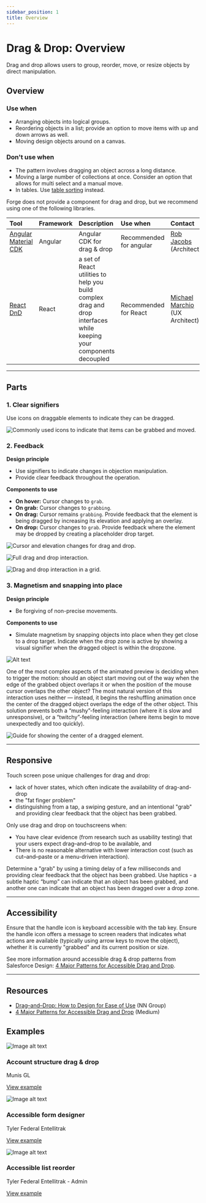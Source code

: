 ```yaml
---
sidebar_position: 1
title: Overview
---
```


# Drag & Drop: Overview

Drag and drop allows users to group, reorder, move, or resize objects by direct manipulation. 

## Overview 

### Use when

- Arranging objects into logical groups. 
- Reordering objects in a list; provide an option to move items with up and down arrows as well.
- Moving design objects around on a canvas. 


### Don't use when

- The pattern involves dragging an object across a long distance.
- Moving a large number of collections at once. Consider an option that allows for multi select and a manual move.
- In tables. Use [table sorting](/components/table/table#column-sort) instead.

Forge does not provide a component for drag and drop, but we recommend using one of the following libraries.

| Tool              | Framework  | Description       | Use when          | Contact
| :-----------------| :--------- |:----------------- | :---------------- | :---------------
| <a target="_blank" rel="noopener noreferrer" href="https://material.angular.io/cdk/drag-drop/overview">Angular Material CDK</a>  | Angular | Angular CDK for drag & drop   |  Recommended for angular | <a href="mailto:robert.jacobs@tylertech.com">Rob Jacobs</a> (Architect)
| <a target="_blank" rel="noopener noreferrer" href="https://react-dnd.github.io/react-dnd/about">React DnD</a> | React | a set of React utilities to help you build complex drag and drop interfaces while keeping your components decoupled  | Recommended for React | <a href="mailto:michael.matuszak@tylertech.com">Michael Marchio</a> (UX Architect)

---

## Parts 

### 1. Clear signifiers

Use icons on draggable elements to indicate they can be dragged.  

<ImageBlock padded={false} caption="1. Use 'drag_indicator' to indicate elements that may be dragged in three dimensions (across columns, for example). <br> 2. Use 'drag_handle' to indicate that elements may be dragged in two dimensions (up and down within a list, for example).">

![Commonly used icons to indicate that items can be grabbed and moved.](./images/drag-icons.png)

</ImageBlock>

### 2. Feedback 

**Design principle**

- Use signifiers to indicate changes in objection manipulation.
- Provide clear feedback throughout the operation. 

**Components to use**

- **On hover:** Cursor changes to `grab`.
- **On grab:** Cursor changes to `grabbing`. 
- **On drag:** Cursor remains `grabbing`. Provide feedback that the element is being dragged by increasing its elevation and applying an overlay.
- **On drop:** Cursor changes to `grab`. Provide feedback where the element may be dropped by creating a placeholder drop target. 

<ImageBlock padded={false} caption="Use cursor changes to indicate changes in object manipulation.">

![Cursor and elevation changes for drag and drop.](./images/drag-1.png)

</ImageBlock>

<ImageBlock max-width="350px" caption="Dragged states occur after a pressed state and appear and disappear using a fade animation. The cursor changes to `grab` on hover, to `grabbed` once the object is grabbed and moved, and back to `grab` once the object has been dropped. Source: Material.io">

![Full drag and drop interaction.](./images/drag-video-1.gif)

</ImageBlock>

<ImageBlock max-width="350px" caption="The user’s touch should directly control the movement of the dragged element. Source: Material.io">

![Drag and drop interaction in a grid.](./images/drag-video-2.gif)

</ImageBlock>


### 3. Magnetism and snapping into place 

**Design principle**

- Be forgiving of non-precise movements.

**Components to use**

-  Simulate magnetism by snapping objects into place when they get close to a drop target. Indicate when the drop zone is active by showing a visual signifier when the dragged object is within the dropzone.  

<ImageBlock max-width="500px" caption="The drop zone is indicated as active with a solid border and an indigo fill.">

![Alt text](./images/drop-target.gif)

</ImageBlock>

One of the most complex aspects of the animated preview is deciding when to trigger the motion: should an object start moving out of the way when the edge of the grabbed object overlaps it or when the position of the mouse cursor overlaps the other object? The most natural version of this interaction uses neither — instead, it begins the reshuffling animation once the center of the dragged object overlaps the edge of the other object. This solution prevents both a “mushy”-feeling interaction (where it is slow and unresponsive), or a “twitchy”-feeling interaction (where items begin to move unexpectedly and too quickly).

<ImageBlock max-width="450px" caption="Triggering items to reshuffle when the center of the dragged object reaches the edge of the underlying object will make the interface feel natural and responsive. Source: NN Group">

![Guide for showing the center of a dragged element.](./images/drag-drop-center.png)

</ImageBlock>

---

## Responsive

Touch screen pose unique challenges for drag and drop:

- lack of hover states, which often indicate the availability of drag-and-drop
- the "fat finger problem"
- distinguishing from a tap, a swiping gesture, and an intentional "grab" and providing clear feedback that the object has been grabbed. 

Only use drag and drop on touchscreens when:

- You have clear evidence (from research such as usability testing) that your users expect drag–and–drop to be available, and
- There is no reasonable alternative with lower interaction cost (such as cut–and–paste or a menu-driven interaction).

<DoDontGrid>
  <DoDontTextSection>
    <DoDontText type="do">Determine a "grab" by using a timing delay of a few milliseconds and providing clear feedback that the object has been grabbed.</DoDontText>
    <DoDontText type="do">Use haptics - a subtle haptic “bump” can indicate that an object has been grabbed, and another one can indicate that an object has been dragged over a drop zone. </DoDontText>
  </DoDontTextSection>
</DoDontGrid>

---

## Accessibility 

<DoDontGrid>
  <DoDontTextSection>
    <DoDontText type="do">Ensure that the handle icon is keyboard accessible with the tab key.</DoDontText>
    <DoDontText type="do">Ensure the handle icon offers a message to screen readers that indicates what actions are available (typically using arrow keys to move the object), whether it is currently "grabbed" and its current position or size.</DoDontText>
  </DoDontTextSection>
</DoDontGrid>

See more information around accessible drag & drop patterns from Salesforce Design: <a href="https://medium.com/salesforce-ux/4-major-patterns-for-accessible-drag-and-drop-1d43f64ebf09" target="_blank" rel="noopener noreferrer">4 Major Patterns for Accessible Drag and Drop</a>.

---

## Resources 

- <a href="https://www.nngroup.com/articles/drag-drop/">Drag–and–Drop: How to Design for Ease of Use</a> (NN Group)
- <a href="https://medium.com/salesforce-ux/4-major-patterns-for-accessible-drag-and-drop-1d43f64ebf09" target="_blank" rel="noopener noreferrer">4 Major Patterns for Accessible Drag and Drop</a> (Medium)

## Examples 

<Columns columns="three" type="equal">

<div>

![Image alt text](./images/gl-drag-drop.png)

### Account structure drag & drop

Munis GL 

[View example](/patterns/other/drag-and-drop/gallery/munis-gl)

</div>

<div>

![Image alt text](./images/etk-preview.png)

### Accessible form designer

Tyler Federal Entellitrak

[View example](/patterns/other/drag-and-drop/gallery/etk)

</div>

<div>

![Image alt text](./images/etk-2-preview.png)

### Accessible list reorder

Tyler Federal Entellitrak - Admin

[View example](/patterns/other/drag-and-drop/gallery/etk-2)

</div>

</Columns>
